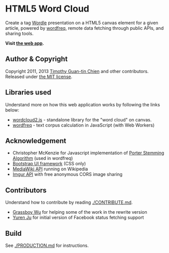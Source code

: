 # HTML5 Word Cloud

Create a tag [Wordle](http://www.wordle.net/) presentation on a HTML5 canvas element for a given article, powered by [wordfreq](https://github.com/timdream/wordfreq), remote data fetching through public APIs, and sharing tools.

**Visit [the web app](http://timc.idv.tw/wordcloud/).**

## Author & Copyright

Copyright 2011, 2013 [Timothy Guan-tin Chien](http://timdream.org/) and other contributors.
Released under [the MIT license](./MIT-LICENSE.txt).

## Libraries used

Understand more on how this web application works by following the links below:

* [wordcloud2.js](https://github.com/timdream/wordcloud2.js) - standalone library for the "word cloud" on canvas.
* [wordfreq](https://github.com/timdream/wordfreq) - text corpus calculation in JavaScript (with Web Workers)

## Acknowledgement

* Christopher McKenzie for Javascript implementation of [Porter Stemming Algorithm](http://tartarus.org/~martin/PorterStemmer/) (used in wordfreq)
* [Bootstrap UI framework](http://twitter.github.io/bootstrap/) (CSS only)
* [MediaWiki API](https://en.wikipedia.org/w/api.php) running on Wikipedia
* [Imgur API](https://api.imgur.com/) with free anonymous CORS image sharing

## Contributors

Understand how to contribute by reading [./CONTRIBUTE.md](CONTRIBUTE.md).

* [Grassboy Wu](https://github.com/Grassboy) for helping some of the work in the rewrite version
* [Yuren Ju](https://github.com/yurenju) for initial version of Facebook status fetching support

## Build

See [./PRODUCTION.md](PRODUCTION.md) for instructions.

